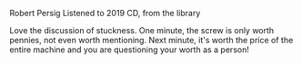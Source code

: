 Robert Persig
Listened to 2019
CD, from the library

Love the discussion of stuckness. One minute, the screw is only worth pennies, not even worth mentioning. Next minute, it's worth the price of the entire machine and you are questioning your worth as a person!
